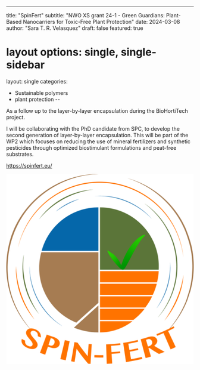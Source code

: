 ---
title: "SpinFert"
subtitle: "NWO XS grant 24-1 - Green Guardians: Plant-Based Nanocarriers for Toxic-Free Plant Protection"
date: 2024-03-08
author: "Sara T. R. Velasquez"
draft: false
featured: true
# layout options: single, single-sidebar
layout: single
categories:
- Sustainable polymers
- plant protection
--

As a follow up to the layer-by-layer encapsulation during the BioHortiTech project. 

I will be collaborating with the PhD candidate from SPC, to develop the second generation of layer-by-layer encapsulation. This will be part of the WP2 which focuses on reducing the use of mineral fertilizers and synthetic pesticides through optimized biostimulant formulations and peat-free substrates. 

https://spinfert.eu/ 

![](featured.jpg)